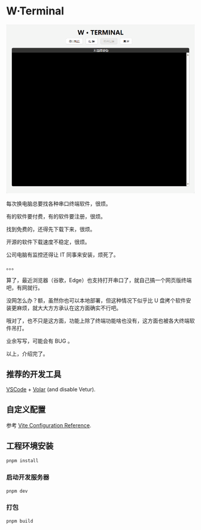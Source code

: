 # W·Terminal

![W·Terminal](./figures/demo.gif)

每次换电脑总要找各种串口终端软件，很烦。

有的软件要付费，有的软件要注册，很烦。

找到免费的，还得先下载下来，很烦。

开源的软件下载速度不稳定，很烦。

公司电脑有监控还得让 IT 同事来安装，烦死了。

。。。

算了，最近浏览器（谷歌，Edge）也支持打开串口了，就自己搞一个网页版终端吧，有网就行。

没网怎么办？额，虽然你也可以本地部署，但这种情况下似乎比 U 盘拷个软件安装更麻烦，就大大方方承认在这方面确实不行吧。

哦对了，也不只是这方面，功能上除了终端功能啥也没有，这方面也被各大终端软件吊打。

业余写写，可能会有 BUG 。

以上，介绍完了。


## 推荐的开发工具

[VSCode](https://code.visualstudio.com/) + [Volar](https://marketplace.visualstudio.com/items?itemName=Vue.volar) (and disable Vetur).

## 自定义配置

参考 [Vite Configuration Reference](https://vitejs.dev/config/).

## 工程环境安装

```sh
pnpm install
```

### 启动开发服务器

```sh
pnpm dev
```

### 打包

```sh
pnpm build
```

